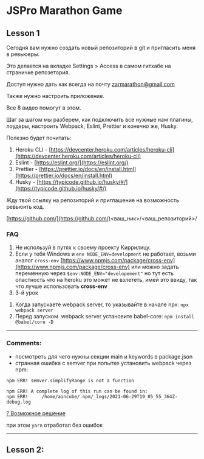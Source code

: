 # JSPro Marathon Game

## Lesson 1
Сегодня вам нужно создать новый репозиторий в git и пригласить меня в ревьюеры.

Это делается на вкладке Settings > Access в самом гитхабе на страничке репозетория. 

Доступ нужно дать как всегда на почту [zarmarathon@gmail.com](mailto:zarmarathon@gmail.com)

Также нужно настроить приложение.

Все 8 видео помогут в этом.

Шаг за шагом мы разберем, как подключить все нужные нам плагины, лоудеры, настроить Webpack, Eslint, Prettier и конечно же, Husky.

Полезно будет почитать:

1. Heroku CLI - [https://devcenter.heroku.com/articles/heroku-cli](https://devcenter.heroku.com/articles/heroku-cli)
2. Eslint - [https://eslint.org/](https://eslint.org/)
3. Prettier - [https://prettier.io/docs/en/install.html](https://prettier.io/docs/en/install.html)
4. Husky - [https://typicode.github.io/husky/#/](https://typicode.github.io/husky/#/)

Жду твой ссылку на репозиторий и приглашение на возможность ревьюить код.

[https://github.com/](https://github.com/)<ваш_ник>/<ваш_репозиторий>/

### FAQ

1. Не используй в путях к своему проекту Киррилицу.
2. Если у тебя Windows и `env NODE_ENV=development` не работает, возьми аналог `cross-env` [https://www.npmjs.com/package/cross-env](https://www.npmjs.com/package/cross-env) или можно задать переменную через `$env:NODE_ENV="developement"` но тут есть опастность что на heroku это может не взлететь, имей это ввиду, так что лучше использовать **cross-env**
3. 3-й урок
1) Когда запускаете webpack server, то указывайте в начале npx: `npx webpack server`
2) Перед запуском  webpack server установите babel-core: `npm install @babel/core -D`

---
### Comments:
- посмотреть для чего нужны секции main и keywords в package.json
- странная ошибка с semver при попытке установить webpack через npm:
```
npm ERR! semver.simplifyRange is not a function

npm ERR! A complete log of this run can be found in:
npm ERR!     /home/aincube/.npm/_logs/2021-06-29T19_05_55_364Z-debug.log
```
[? Возможнoе решение](https://stackoverflow.com/questions/66729025/npm-err-semver-simplifyrange-is-not-a-function)

при этом `yarn` отработал без ошибок

---
## Lesson 2:

